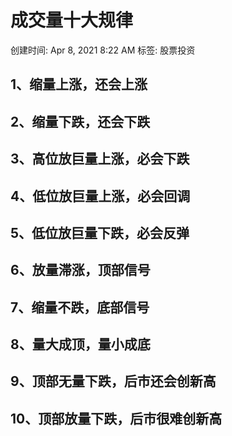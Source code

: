 # 成交量十大规律

创建时间: Apr 8, 2021 8:22 AM
标签: 股票投资

## 1、缩量上涨，还会上涨

## 2、缩量下跌，还会下跌

## 3、高位放巨量上涨，必会下跌

## 4、低位放巨量上涨，必会回调

## 5、低位放巨量下跌，必会反弹

## 6、放量滞涨，顶部信号

## 7、缩量不跌，底部信号

## 8、量大成顶，量小成底

## 9、顶部无量下跌，后市还会创新高

## 10、顶部放量下跌，后市很难创新高
